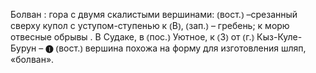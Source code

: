 ---
---

Болван
: гора с двумя скалистыми вершинами: ⦅вост.⦆ –срезанный сверху купол с уступом-ступенью к ⦅В⦆, ⦅зап.⦆ – гребень; к морю отвесные обрывы . В Судаке, в ⦅пос.⦆ Уютное, к ⦅З⦆ от ⦅г.⦆ Кыз-Куле-Бурун – ❶ ⦅вост.⦆ вершина похожа на форму для изготовления шляп, «болван».
